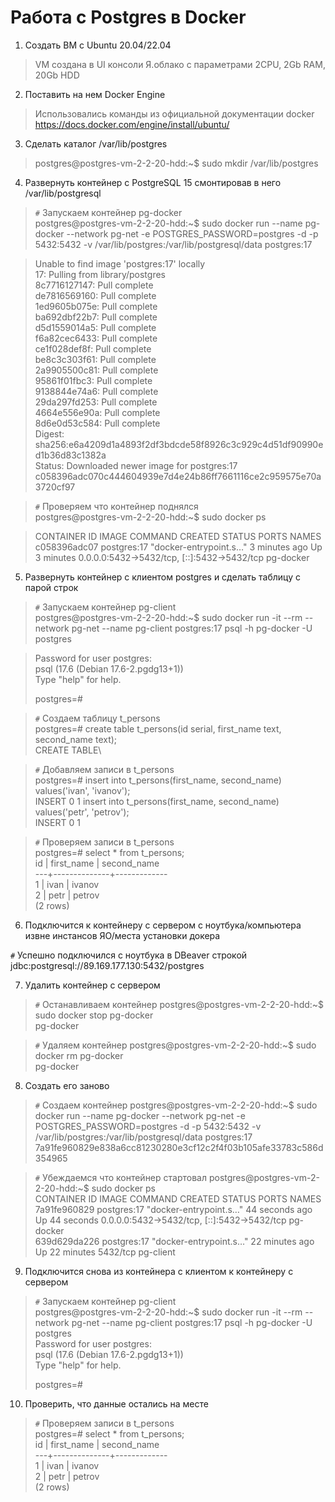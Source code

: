 # Работа с Postgres в Docker

1. Создать ВМ с Ubuntu 20.04/22.04

> VM cоздана в UI консоли Я.облако с параметрами 2CPU, 2Gb RAM, 20Gb HDD

2. Поставить на нем Docker Engine

> Использовались команды из официальной документации docker https://docs.docker.com/engine/install/ubuntu/

3. Сделать каталог /var/lib/postgres

> postgres@postgres-vm-2-2-20-hdd:~$ sudo mkdir /var/lib/postgres

4. Развернуть контейнер с PostgreSQL 15 смонтировав в него /var/lib/postgresql

> ``#`` Запускаем контейнер pg-docker\
> postgres@postgres-vm-2-2-20-hdd:~$ sudo docker run --name pg-docker --network pg-net -e POSTGRES_PASSWORD=postgres -d -p 5432:5432 -v /var/lib/postgres:/var/lib/postgresql/data postgres:17

> Unable to find image 'postgres:17' locally\
> 17: Pulling from library/postgres\
> 8c7716127147: Pull complete\
> de7816569160: Pull complete\
> 1ed9605b075e: Pull complete\
> ba692dbf22b7: Pull complete\
> d5d1559014a5: Pull complete\
> f6a82cec6433: Pull complete\
> ce1f028def8f: Pull complete\
> be8c3c303f61: Pull complete\
> 2a9905500c81: Pull complete\
> 95861f01fbc3: Pull complete\
> 9138844e74a6: Pull complete\
> 29da297fd253: Pull complete\
> 4664e556e90a: Pull complete\
> 8d6e0d53c584: Pull complete\
> Digest: sha256:e6a4209d1a4893f2df3bdcde58f8926c3c929c4d51df90990ed1b36d83c1382a\
> Status: Downloaded newer image for postgres:17\
> c058396adc070c444604939e7d4e24b86ff7661116ce2c959575e70a3720cf97

> ``#`` Проверяем что контейнер поднялся\
> postgres@postgres-vm-2-2-20-hdd:~$ sudo docker ps

> CONTAINER ID   IMAGE         COMMAND                  CREATED         STATUS         PORTS                                         NAMES\
c058396adc07   postgres:17   "docker-entrypoint.s…"   3 minutes ago   Up 3 minutes   0.0.0.0:5432->5432/tcp, [::]:5432->5432/tcp   pg-docker

5. Развернуть контейнер с клиентом postgres и сделать таблицу с парой строк
> ``#`` Запускаем контейнер pg-client\
> postgres@postgres-vm-2-2-20-hdd:~$ sudo docker run -it --rm --network pg-net --name pg-client postgres:17 psql -h pg-docker -U postgres

> Password for user postgres:\
> psql (17.6 (Debian 17.6-2.pgdg13+1))\
> Type "help" for help.
> 
> postgres=# 
 
> ``#`` Создаем таблицу t_persons\
> postgres=# create table t_persons(id serial, first_name text, second_name text);\
> CREATE TABLE\

> ``#`` Добавляем записи в t_persons\
> postgres=# insert into t_persons(first_name, second_name) values('ivan', 'ivanov');\
> INSERT 0 1
> insert into t_persons(first_name, second_name) values('petr', 'petrov');\
> INSERT 0 1

> ``#`` Проверяем записи в t_persons\
> postgres=# select * from t_persons;\
>id | first_name | second_name\
>---+--------------+-------------\
>1 | ivan       | ivanov\
>2 | petr       | petrov\
>(2 rows)

6. Подключится к контейнеру с сервером с ноутбука/компьютера извне инстансов ЯО/места установки докера

``#`` Успешно подключился с ноутбука в DBeaver строкой jdbc:postgresql://89.169.177.130:5432/postgres

7. Удалить контейнер с сервером
> ``#`` Останавливаем контейнер
> postgres@postgres-vm-2-2-20-hdd:~$ sudo docker stop pg-docker\
>pg-docker

> ``#`` Удаляем контейнер
> postgres@postgres-vm-2-2-20-hdd:~$ sudo docker rm pg-docker\
>pg-docker

8. Cоздать его заново

> ``#`` Создаем контейнер
> postgres@postgres-vm-2-2-20-hdd:~$ sudo docker run --name pg-docker --network pg-net -e POSTGRES_PASSWORD=postgres -d -p 5432:5432 -v /var/lib/postgres:/var/lib/postgresql/data postgres:17\
> 7a91fe960829e838a6cc81230280e3cf12c2f4f03b105afe33783c586d354965

> ``#`` Убеждаемся что контейнер стартовал
> postgres@postgres-vm-2-2-20-hdd:~$ sudo docker ps\
CONTAINER ID   IMAGE         COMMAND                  CREATED          STATUS          PORTS                                         NAMES\
7a91fe960829   postgres:17   "docker-entrypoint.s…"   44 seconds ago   Up 44 seconds   0.0.0.0:5432->5432/tcp, [::]:5432->5432/tcp   pg-docker\
639d629da226   postgres:17   "docker-entrypoint.s…"   22 minutes ago   Up 22 minutes   5432/tcp                                      pg-client

9. Подключится снова из контейнера с клиентом к контейнеру с сервером

> ``#`` Запускаем контейнер pg-client\
> postgres@postgres-vm-2-2-20-hdd:~$ sudo docker run -it --rm --network pg-net --name pg-client postgres:17 psql -h pg-docker -U postgres\
> Password for user postgres:\
> psql (17.6 (Debian 17.6-2.pgdg13+1))\
> Type "help" for help.
>
> postgres=#

10. Проверить, что данные остались на месте

> ``#`` Проверяем записи в t_persons\
> postgres=# select * from t_persons;\
>id | first_name | second_name\
>---+--------------+-------------\
>1 | ivan       | ivanov\
>2 | petr       | petrov\
>(2 rows) 